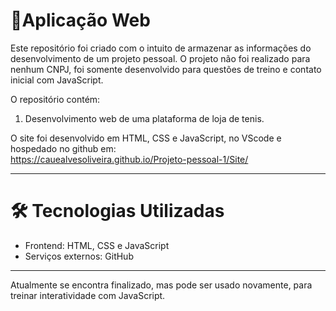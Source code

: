 # 📁Aplicação Web

Este repositório foi criado com o intuito de armazenar as informações do desenvolvimento de um projeto pessoal. O projeto não foi realizado para nenhum CNPJ, foi somente
desenvolvido para questões de treino e contato inicial com JavaScript.

O repositório contém:

1. Desenvolvimento web de uma plataforma de loja de tenis.

O site foi desenvolvido em HTML, CSS e JavaScript, no VScode e hospedado no github em:                                                                                 
https://cauealvesoliveira.github.io/Projeto-pessoal-1/Site/

---

# 🛠️ Tecnologias Utilizadas
 * Frontend: HTML, CSS e JavaScript
 * Serviços externos: GitHub

---
Atualmente se encontra finalizado, mas pode ser usado novamente, para treinar interatividade com JavaScript.


